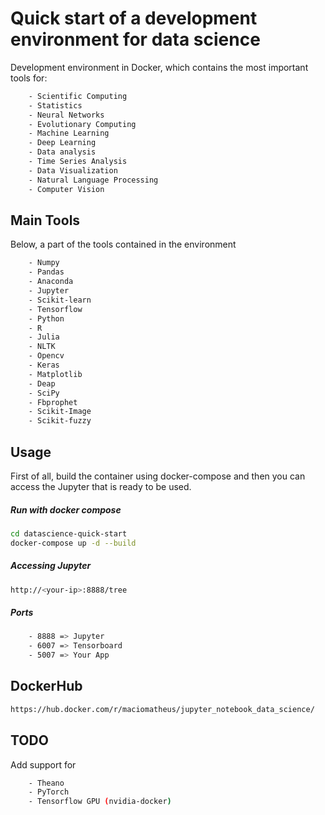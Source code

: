 # Quick start of a development environment for data science
Development environment in Docker, which contains the most important tools 
for: 

```sh
    - Scientific Computing
    - Statistics 
    - Neural Networks 
    - Evolutionary Computing 
    - Machine Learning 
    - Deep Learning
    - Data analysis
    - Time Series Analysis
    - Data Visualization
    - Natural Language Processing
    - Computer Vision
```

## Main Tools
Below, a part of the tools contained in the environment
```sh
    - Numpy
    - Pandas 
    - Anaconda 
    - Jupyter 
    - Scikit-learn
    - Tensorflow
    - Python
    - R
    - Julia
    - NLTK
    - Opencv
    - Keras
    - Matplotlib
    - Deap
    - SciPy
    - Fbprophet
    - Scikit-Image
    - Scikit-fuzzy
```


## Usage
First of all, build the container using docker-compose and then you can 
access the Jupyter that is ready to be used.

##### Run with docker compose
```sh
cd datascience-quick-start
docker-compose up -d --build
```

##### Accessing Jupyter
```sh
http://<your-ip>:8888/tree
```

##### Ports
```sh
    - 8888 => Jupyter
    - 6007 => Tensorboard
    - 5007 => Your App
```

## DockerHub
```sh
https://hub.docker.com/r/maciomatheus/jupyter_notebook_data_science/
```

## TODO
Add support for
```sh
    - Theano
    - PyTorch
    - Tensorflow GPU (nvidia-docker)
```
